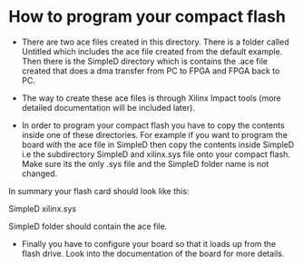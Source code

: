 How to program your compact flash
=================================

* There are two ace files created in this directory. There is a folder called Untitled which includes the ace file created from the default example. Then there is the SimpleD directory which is contains the .ace file created that does a dma transfer from PC to FPGA and FPGA back to PC.

* The way to create these ace files is through Xilinx Impact tools (more detailed documentation will be included later).

* In order to program your compact flash you have to copy the contents inside one of these directories. For example if you want to program the board with the ace file in SimpleD then copy the contents inside SimpleD i.e the subdirectory SimpleD and xilinx.sys file onto your compact flash. Make sure its the only .sys file and the SimpleD folder name is not changed.

In summary your flash card should look like this:

SimpleD xilinx.sys

SimpleD folder should contain the ace file.

* Finally you have to configure your board so that it loads up from the flash drive. Look into the documentation of the board for more details.

